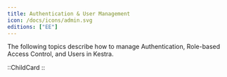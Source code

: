 ```yaml
---
title: Authentication & User Management
icon: /docs/icons/admin.svg
editions: ["EE"]
---
```


The following topics describe how to manage Authentication, Role-based Access Control, and Users in Kestra.

::ChildCard
::